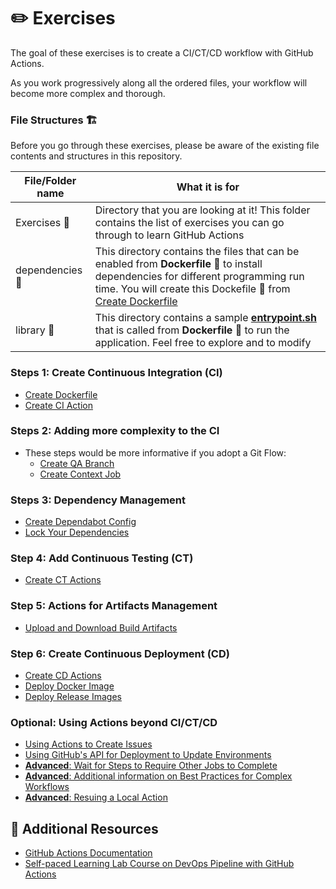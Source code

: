 # :pencil2: Exercises

The goal of these exercises is to create a CI/CT/CD workflow with GitHub Actions.

As you work progressively along all the ordered files, your workflow will become more complex and thorough.

### File Structures 🏗️

Before you go through these exercises, please be aware of the existing file contents and structures in this repository.

| File/Folder name | What it is for |
| ---------------- | -------------- |
| Exercises 📁 | Directory that you are looking at it! This folder contains the list of exercises you can go through to learn GitHub Actions |
| dependencies 📁 | This directory contains the files that can be enabled from **Dockerfile** 🐳 to install dependencies for different programming run time. You will create this Dockefile 🐳 from [Create Dockerfile](./01-Create-Dockerfile.md) |
| library  📁 | This directory contains a sample [**entrypoint.sh**](../library/entrypoint.sh) that is called from **Dockerfile** 🐳 to run the application. Feel free to explore and to modify |




### Steps 1: Create Continuous Integration (CI)

- [Create Dockerfile](./01-Create-Dockerfile.md)
- [Create CI Action](./02-Create-CI-Action.md)

### Steps 2: Adding more complexity to the CI

- These steps would be more informative if you adopt a Git Flow:
  - [Create QA Branch](./02.A-Create-QA-Branch.md)
  - [Create Context Job](./02.B-Create-Context-Job.md)

### Steps 3: Dependency Management

- [Create Dependabot Config](./03-Create-Dependabot-Config.md)
- [Lock Your Dependencies](./03.A-Lock-Dependencies.md)

### Step 4: Add Continuous Testing (CT)

- [Create CT Actions](./04-Create-CT-Actions.md)

### Step 5: Actions for Artifacts Management

- [Upload and Download Build Artifacts](./05-Upload-Download-Artifacts.md)

### Step 6: Create Continuous Deployment (CD)

- [Create CD Actions](./06-Create-CD-Actions.md)
- [Deploy Docker Image](./06.A-Deploy-Prod.md)
- [Deploy Release Images](./06.B-Deploy-Release.md)

### Optional: Using Actions beyond CI/CT/CD

- [Using Actions to Create Issues](./07.A-GitHub-Script-Actions.md)
- [Using GitHub's API for Deployment to Update Environments](./07.B-Add-Deployment-API.md)
- [**Advanced**: Wait for Steps to Require Other Jobs to Complete](./07.C-Add-Wait-For-Steps.md)
- [**Advanced**: Additional information on Best Practices for Complex Workflows](./07.D-Split-Jobs-for-Speed.md)
- [**Advanced**: Resuing a Local Action](./08-Create-New-Repo-To-Pull-In-Container.md)

## :book: Additional Resources

- [GitHub Actions Documentation](https://docs.github.com/en/free-pro-team@latest/actions)
- [Self-paced Learning Lab Course on DevOps Pipeline with GitHub Actions](https://lab.github.com/githubtraining/devops-with-github-actions)
